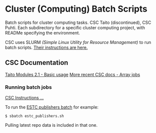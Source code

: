 # Cluster (Computing) Batch Scripts

Batch scripts for cluster computing tasks. CSC Taito (discontinued), CSC Puhti. Each subdirectory for a specific cluster computing project, with READMe specifying the environment.

CSC uses SLURM _(Simple Linux Utility for Resource Management)_ to run batch scripts. [Their instructions are here.](https://research.csc.fi/taito-using-slurm-commands-to-execute-batch-jobs)

## CSC Documentation

[Taito Modules 2.1 - Basic usage](https://research.csc.fi/taito-modules-basic-usage#2.1.1)
[More recent CSC docs - Array jobs](https://docs.csc.fi/computing/running/array-jobs/)

### Running batch jobs

[CSC Instructions ...](https://research.csc.fi/taito-using-slurm-commands-to-execute-batch-jobs)

To run the [ESTC publishers batch](./estc-publishers) for example:

```console
$ sbatch estc_publishers.sh
```

Pulling latest repo data is included in that one.
